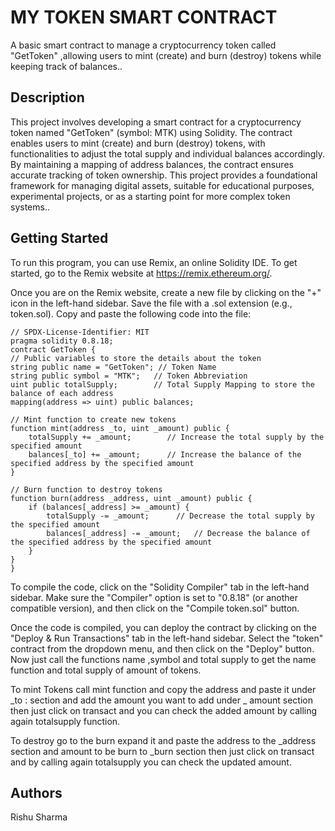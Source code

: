 # MY TOKEN SMART CONTRACT

A basic smart contract to manage a cryptocurrency token called "GetToken" ,allowing users to mint (create) and burn (destroy) tokens while keeping track of balances..

## Description

This project involves developing a smart contract for a cryptocurrency token named "GetToken" (symbol: MTK) using Solidity. The contract enables users to mint (create) and burn (destroy) tokens, with functionalities to adjust the total supply and individual balances accordingly. By maintaining a mapping of address balances, the contract ensures accurate tracking of token ownership. This project provides a foundational framework for managing digital assets, suitable for educational purposes, experimental projects, or as a starting point for more complex token systems..

## Getting Started
To run this program, you can use Remix, an online Solidity IDE. To get started, go to the Remix website at https://remix.ethereum.org/.

Once you are on the Remix website, create a new file by clicking on the "+" icon in the left-hand sidebar. Save the file with a .sol extension (e.g., token.sol). Copy and paste the following code into the file:

    // SPDX-License-Identifier: MIT
    pragma solidity 0.8.18;
    contract GetToken {
    // Public variables to store the details about the token
    string public name = "GetToken"; // Token Name
    string public symbol = "MTK";   // Token Abbreviation
    uint public totalSupply;        // Total Supply Mapping to store the balance of each address
    mapping(address => uint) public balances;

    // Mint function to create new tokens
    function mint(address _to, uint _amount) public {
        totalSupply += _amount;        // Increase the total supply by the specified amount
        balances[_to] += _amount;      // Increase the balance of the specified address by the specified amount
    }

    // Burn function to destroy tokens
    function burn(address _address, uint _amount) public {
        if (balances[_address] >= _amount) {  
            totalSupply -= _amount;      // Decrease the total supply by the specified amount
            balances[_address] -= _amount;   // Decrease the balance of the specified address by the specified amount
        }
    }
    }


To compile the code, click on the "Solidity Compiler" tab in the left-hand sidebar. Make sure the "Compiler" option is set to "0.8.18" (or another compatible version), and then click on the "Compile token.sol" button.

Once the code is compiled, you can deploy the contract by clicking on the "Deploy & Run Transactions" tab in the left-hand sidebar. Select the "token" contract from the dropdown menu, and then click on the "Deploy" button.
Now just call the functions name ,symbol and total supply to get the name function and total supply of amount of tokens.

To mint Tokens call mint function and copy the address and paste it under _to : section and add the amount you want to add under _ amount section then just click on transact and you can check the added amount by calling again totalsupply function.

To destroy go to the burn expand it and paste the address to the _address section and amount to be burn to _burn section then just click on transact and by calling again totalsupply you can check the updated amount.




## Authors

Rishu Sharma
